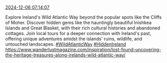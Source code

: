 [2024-12-06 07:14:07](https://mstdn.social/@hill_wanderer/113604640579694230)

Explore Ireland&#39;s Wild Atlantic Way beyond the popular spots like the Cliffs of Moher. Discover hidden gems like the hauntingly beautiful Inishkea Islands and Great Blasket, with their rich cultural histories and abandoned cottages. Join local tours for a deeper connection with Ireland&#39;s past, offering unique adventures amidst the islands&#39; ruins, wildlife, and untouched landscapes. <a href="https://mstdn.social/tags/WildAtlanticWay" class="mention hashtag" rel="tag">#WildAtlanticWay</a> <a href="https://mstdn.social/tags/HiddenIreland" class="mention hashtag" rel="tag">#HiddenIreland</a> <a href="https://www.wanderlustmagazine.com/inspiration/lost-found-uncovering-the-heritage-treasures-along-irelands-wild-atlantic-way/" target="_blank" rel="nofollow noopener noreferrer" translate="no">https://www.wanderlustmagazine.com/inspiration/lost-found-uncovering-the-heritage-treasures-along-irelands-wild-atlantic-way/</a>